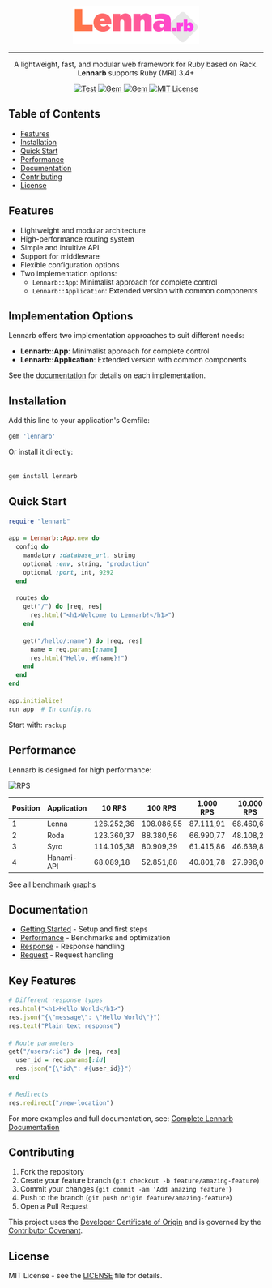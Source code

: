 <div align="center">
  <picture>
    <img alt="Lennarb" src="https://raw.githubusercontent.com/aristotelesbr/lennarb/refs/heads/main/logo/lennarb.svg" width="250">
  </picture>

  <hr>

  <p>A lightweight, fast, and modular web framework for Ruby based on Rack. <strong>Lennarb</strong> supports Ruby (MRI) 3.4+</p>

  <a href="https://github.com/aristotelesbr/lennarb/actions/workflows/test.yaml">
    <img src="https://github.com/aristotelesbr/lennarb/actions/workflows/test.yaml/badge.svg" alt="Test">
  </a>
  <a href="https://rubygems.org/gems/lennarb">
    <img src="https://img.shields.io/gem/v/lennarb.svg" alt="Gem">
  </a>
  <a href="https://rubygems.org/gems/lennarb">
    <img src="https://img.shields.io/gem/dt/lennarb.svg" alt="Gem">
  </a>
  <a href="https://tldrlegal.com/license/mit-license">
    <img src="https://img.shields.io/:License-MIT-blue.svg" alt="MIT License">
  </a>
</div>

</div>

## Table of Contents

- [Features](#features)
- [Installation](#installation)
- [Quick Start](#quick-start)
- [Performance](#performance)
- [Documentation](#documentation)
- [Contributing](#contributing)
- [License](#license)

## Features

- Lightweight and modular architecture
- High-performance routing system
- Simple and intuitive API
- Support for middleware
- Flexible configuration options
- Two implementation options:
  - `Lennarb::App`: Minimalist approach for complete control
  - `Lennarb::Application`: Extended version with common components

## Implementation Options

Lennarb offers two implementation approaches to suit different needs:

- **Lennarb::App**: Minimalist approach for complete control
- **Lennarb::Application**: Extended version with common components

See the [documentation](https://aristotelesbr.github.io/lennarb/guides/getting-started/index) for details on each implementation.

## Installation

Add this line to your application's Gemfile:

```ruby
gem 'lennarb'
```

Or install it directly:

```bash

gem install lennarb
```

## Quick Start

```ruby
require "lennarb"

app = Lennarb::App.new do
  config do
    mandatory :database_url, string
    optional :env, string, "production"
    optional :port, int, 9292
  end

  routes do
    get("/") do |req, res|
      res.html("<h1>Welcome to Lennarb!</h1>")
    end

    get("/hello/:name") do |req, res|
      name = req.params[:name]
      res.html("Hello, #{name}!")
    end
  end
end

app.initialize!
run app  # In config.ru
```

Start with: `rackup`

## Performance

Lennarb is designed for high performance:

![RPS](https://raw.githubusercontent.com/aristotelesbr/lennarb/main/benchmark/rps.png)

| Position | Application | 10 RPS     | 100 RPS    | 1.000 RPS | 10.000 RPS |
| -------- | ----------- | ---------- | ---------- | --------- | ---------- |
| 1        | Lenna       | 126.252,36 | 108.086,55 | 87.111,91 | 68.460,64  |
| 2        | Roda        | 123.360,37 | 88.380,56  | 66.990,77 | 48.108,29  |
| 3        | Syro        | 114.105,38 | 80.909,39  | 61.415,86 | 46.639,81  |
| 4        | Hanami-API  | 68.089,18  | 52.851,88  | 40.801,78 | 27.996,00  |

See all [benchmark graphs](https://github.com/aristotelesbr/lennarb/blob/main/benchmark)

## Documentation

- [Getting Started](https://aristotelesbr.github.io/lennarb/guides/getting-started/index) - Setup and first steps
- [Performance](https://aristotelesbr.github.io/lennarb/guides/performance/index.html) - Benchmarks and optimization
- [Response](https://aristotelesbr.github.io/lennarb/guides/response/index.html) - Response handling
- [Request](https://aristotelesbr.github.io/lennarb/guides/request/index.html) - Request handling

## Key Features

```ruby
# Different response types
res.html("<h1>Hello World</h1>")
res.json("{\"message\": \"Hello World\"}")
res.text("Plain text response")

# Route parameters
get("/users/:id") do |req, res|
  user_id = req.params[:id]
  res.json("{\"id\": #{user_id}}")
end

# Redirects
res.redirect("/new-location")
```

For more examples and full documentation, see:
[Complete Lennarb Documentation](https://aristotelesbr.github.io/lennarb/guides/getting-started/index)

## Contributing

1. Fork the repository
2. Create your feature branch (`git checkout -b feature/amazing-feature`)
3. Commit your changes (`git commit -am 'Add amazing feature'`)
4. Push to the branch (`git push origin feature/amazing-feature`)
5. Open a Pull Request

This project uses the [Developer Certificate of Origin](https://developercertificate.org/) and is governed by the [Contributor Covenant](https://www.contributor-covenant.org/).

## License

MIT License - see the [LICENSE](LICENSE) file for details.
